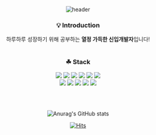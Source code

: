 <div align=center>

![header](https://capsule-render.vercel.app/api?type=waving&color=F24194&height=200&section=header&text=Hello%20:\)-nl-I'm%20JoungIm&fontSize=30&fontAlign=90&fontAlign=85&fontAlignY=20&fontAlignY=40)
### 💡 Introduction
하루하루 성장하기 위해 공부하는
**열정 가득한 신입개발자**입니다!
<br><br>

### ☘ Stack
<img src="https://img.shields.io/badge/Java-1E8CBE?style=flat&logo=jameson&logoColor=white"/>
<img src="https://img.shields.io/badge/JavaScript-F7DF1E?style=flat&logo=JavaScript&logoColor=white"/>
<img src="https://img.shields.io/badge/Spring-6DB33F?style=flat&logo=Spring&logoColor=white"/>
<img src="https://img.shields.io/badge/SpringBoot-6DB33F?style=flat&logo=springboot&logoColor=white"/>
<img src="https://img.shields.io/badge/Css-1572B6?style=flat&logo=css3&logoColor=white"/>
<img src="https://img.shields.io/badge/Html5-E34F26?style=flat&logo=html5&logoColor=white"/>
<br>
<img src="https://img.shields.io/badge/Jquery-0769AD?style=flat&logo=jquery&logoColor=white"/>
<img src="https://img.shields.io/badge/Oracle-F80000?style=flat&logo=Oracle&logoColor=white"/>
<img src="https://img.shields.io/badge/BootStrap-7952B3?style=flat&logo=bootstrap&logoColor=white"/>
<img src="https://img.shields.io/badge/Github-181717?style=flat&logo=github&logoColor=white"/>
<img src="https://img.shields.io/badge/AWS-232F3E?style=flat&logo=amazonaws&logoColor=white"/>

<br><br>

![Anurag's GitHub stats](https://github-readme-stats.vercel.app/api?username=cjoungi&show_icons=true&theme=radical)

[![Hits](https://hits.seeyoufarm.com/api/count/incr/badge.svg?url=https%3A%2F%2Fgithub.com%2Fcjoungi&count_bg=%23F24194&title_bg=%23535151&icon=&icon_color=%23E7E7E7&title=hits&edge_flat=false)](https://hits.seeyoufarm.com)
</div>
<!--
**cjoungi/cjoungi** is a ✨ _special_ ✨ repository because its `README.md` (this file) appears on your GitHub profile.

Here are some ideas to get you started:

- 🔭 I’m currently working on ...
- 🌱 I’m currently learning ...
- 👯 I’m looking to collaborate on ...
- 🤔 I’m looking for help with ...
- 💬 Ask me about ...
- 📫 How to reach me: ...
- 😄 Pronouns: ...
- ⚡ Fun fact: ...
-->
